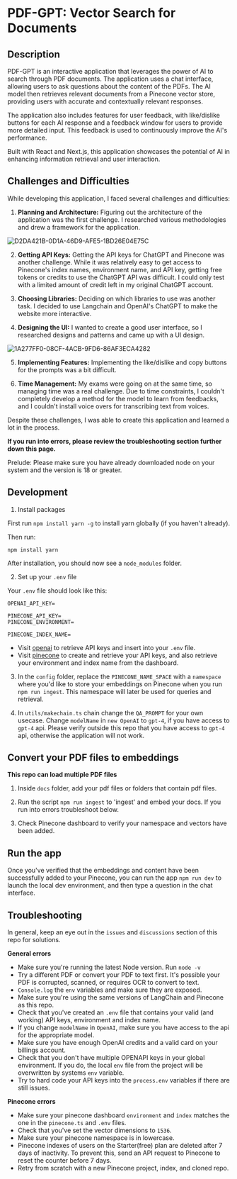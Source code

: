# PDF-GPT: Vector Search for Documents

## Description

PDF-GPT is an interactive application that leverages the power of AI to search through PDF documents. The application uses a chat interface, allowing users to ask questions about the content of the PDFs. The AI model then retrieves relevant documents from a Pinecone vector store, providing users with accurate and contextually relevant responses.

The application also includes features for user feedback, with like/dislike buttons for each AI response and a feedback window for users to provide more detailed input. This feedback is used to continuously improve the AI's performance.

Built with React and Next.js, this application showcases the potential of AI in enhancing information retrieval and user interaction.

## Challenges and Difficulties

While developing this application, I faced several challenges and difficulties:

1. **Planning and Architecture:** Figuring out the architecture of the application was the first challenge. I researched various methodologies and drew a framework for the application.

![D2DA421B-0D1A-46D9-AFE5-1BD26E04E75C](https://github.com/Kamran433/PDF-GPT/assets/102954239/9bf657dd-7db4-48e2-ac29-00d8795a9c85)


2. **Getting API Keys:** Getting the API keys for ChatGPT and Pinecone was another challenge. While it was relatively easy to get access to Pinecone's index names, environment name, and API key, getting free tokens or credits to use the ChatGPT API was difficult. I could only test with a limited amount of credit left in my original ChatGPT account.

3. **Choosing Libraries:** Deciding on which libraries to use was another task. I decided to use Langchain and OpenAI's ChatGPT to make the website more interactive.

4. **Designing the UI:** I wanted to create a good user interface, so I researched designs and patterns and came up with a UI design.

![1A277FF0-08CF-4ACB-9FD6-86AF3ECA4282](https://github.com/Kamran433/PDF-GPT/assets/102954239/ee4017cd-adea-47d0-a9fb-87b41dbeb05f)


5. **Implementing Features:** Implementing the like/dislike and copy buttons for the prompts was a bit difficult.

6. **Time Management:** My exams were going on at the same time, so managing time was a real challenge. Due to time constraints, I couldn't completely develop a method for the model to learn from feedbacks, and I couldn't install voice overs for transcribing text from voices.

Despite these challenges, I was able to create this application and learned a lot in the process.

**If you run into errors, please review the troubleshooting section further down this page.**

Prelude: Please make sure you have already downloaded node on your system and the version is 18 or greater.

## Development

1. Install packages

First run `npm install yarn -g` to install yarn globally (if you haven't already).

Then run:

```
npm install yarn
```

After installation, you should now see a `node_modules` folder.

2. Set up your `.env` file

Your `.env` file should look like this:

```
OPENAI_API_KEY=

PINECONE_API_KEY=
PINECONE_ENVIRONMENT=

PINECONE_INDEX_NAME=

```

- Visit [openai](https://help.openai.com/en/articles/4936850-where-do-i-find-my-secret-api-key) to retrieve API keys and insert into your `.env` file.
- Visit [pinecone](https://pinecone.io/) to create and retrieve your API keys, and also retrieve your environment and index name from the dashboard.

3. In the `config` folder, replace the `PINECONE_NAME_SPACE` with a `namespace` where you'd like to store your embeddings on Pinecone when you run `npm run ingest`. This namespace will later be used for queries and retrieval.

4. In `utils/makechain.ts` chain change the `QA_PROMPT` for your own usecase. Change `modelName` in `new OpenAI` to `gpt-4`, if you have access to `gpt-4` api. Please verify outside this repo that you have access to `gpt-4` api, otherwise the application will not work.

## Convert your PDF files to embeddings

**This repo can load multiple PDF files**

1. Inside `docs` folder, add your pdf files or folders that contain pdf files.

2. Run the script `npm run ingest` to 'ingest' and embed your docs. If you run into errors troubleshoot below.

3. Check Pinecone dashboard to verify your namespace and vectors have been added.

## Run the app

Once you've verified that the embeddings and content have been successfully added to your Pinecone, you can run the app `npm run dev` to launch the local dev environment, and then type a question in the chat interface.

## Troubleshooting

In general, keep an eye out in the `issues` and `discussions` section of this repo for solutions.

**General errors**

- Make sure you're running the latest Node version. Run `node -v`
- Try a different PDF or convert your PDF to text first. It's possible your PDF is corrupted, scanned, or requires OCR to convert to text.
- `Console.log` the `env` variables and make sure they are exposed.
- Make sure you're using the same versions of LangChain and Pinecone as this repo.
- Check that you've created an `.env` file that contains your valid (and working) API keys, environment and index name.
- If you change `modelName` in `OpenAI`, make sure you have access to the api for the appropriate model.
- Make sure you have enough OpenAI credits and a valid card on your billings account.
- Check that you don't have multiple OPENAPI keys in your global environment. If you do, the local `env` file from the project will be overwritten by systems `env` variable.
- Try to hard code your API keys into the `process.env` variables if there are still issues.

**Pinecone errors**

- Make sure your pinecone dashboard `environment` and `index` matches the one in the `pinecone.ts` and `.env` files.
- Check that you've set the vector dimensions to `1536`.
- Make sure your pinecone namespace is in lowercase.
- Pinecone indexes of users on the Starter(free) plan are deleted after 7 days of inactivity. To prevent this, send an API request to Pinecone to reset the counter before 7 days.
- Retry from scratch with a new Pinecone project, index, and cloned repo.
